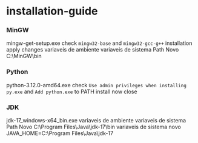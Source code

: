# installation-guide

### MinGW
mingw-get-setup.exe
check `mingw32-base` and `mingw32-gcc-g++`
installation
apply changes
variaveis de ambiente
variaveis de sistema
Path
Novo
C:\MinGW\bin

### Python
python-3.12.0-amd64.exe
check `Use admin privileges when installing py.exe` and `Add python.exe` to PATH
install now
close

### JDK
jdk-17_windows-x64_bin.exe
variaveis de ambiente
variaveis de sistema
Path
Novo
C:\Program Files\Java\jdk-17\bin
variaveis de sistema
novo
JAVA_HOME=C:\Program Files\Java\jdk-17
